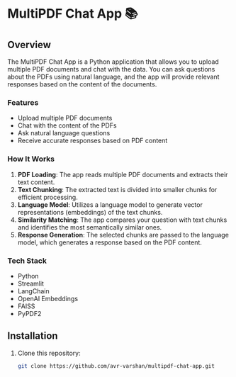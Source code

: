 # MultiPDF Chat App :books:

## Overview

The MultiPDF Chat App is a Python application that allows you to upload multiple PDF documents and chat with the data. You can ask questions about the PDFs using natural language, and the app will provide relevant responses based on the content of the documents.

### Features
- Upload multiple PDF documents
- Chat with the content of the PDFs
- Ask natural language questions
- Receive accurate responses based on PDF content

### How It Works

1. **PDF Loading**: The app reads multiple PDF documents and extracts their text content.
2. **Text Chunking**: The extracted text is divided into smaller chunks for efficient processing.
3. **Language Model**: Utilizes a language model to generate vector representations (embeddings) of the text chunks.
4. **Similarity Matching**: The app compares your question with text chunks and identifies the most semantically similar ones.
5. **Response Generation**: The selected chunks are passed to the language model, which generates a response based on the PDF content.

### Tech Stack

- Python
- Streamlit
- LangChain
- OpenAI Embeddings
- FAISS
- PyPDF2

## Installation

1. Clone this repository:

   ```bash
   git clone https://github.com/avr-varshan/multipdf-chat-app.git
